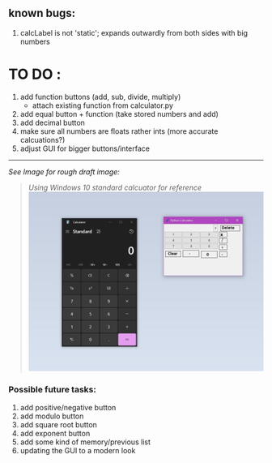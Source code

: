 ## known bugs:
1. calcLabel is not 'static'; expands outwardly from both sides with big numbers


# TO DO : 

1. add function buttons (add, sub, divide, multiply)
   - attach existing function from calculator.py
2. add equal button + function (take stored numbers and add)
3. add decimal button 
4. make sure all numbers are floats rather ints (more accurate calcuations?)
5. adjust GUI for bigger buttons/interface
---   
*See Image for rough draft image:*
> *Using Windows 10 standard calcuator for reference*
![roughDraft](roughDraft.JPG)


### Possible future tasks:

1. add positive/negative button
2. add modulo button
3. add square root button
4. add exponent button
5. add some kind of memory/previous list
6. updating the GUI to a modern look
